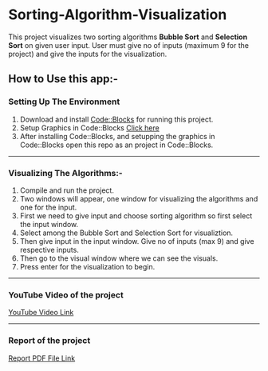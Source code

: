 # Sorting-Algorithm-Visualization
This project visualizes two sorting algorithms **Bubble Sort** and **Selection Sort** on given user input. User must give no of inputs (maximum 9 for the project) and give the inputs for the visualization.

## How to Use this app:-

### Setting Up The Environment
1. Download and install 
[Code::Blocks](https://sourceforge.net/projects/codeblocks/files/Binaries/17.12/Windows/codeblocks-17.12mingw-setup.exe/download) for running this project.
1. Setup Graphics in Code::Blocks [Click here](https://drive.google.com/file/d/1SnhzqNg5cn7Bgsnqh9I5W6DjxRmmqzW7/view?usp=sharing)
1. After installing Code::Blocks, and setupping the graphics in Code::Blocks open this repo as an project in Code::Blocks.

---
### Visualizing The Algorithms:-
1. Compile and run the project.
2. Two windows will appear, one window for visualizing the algorithms and one for the input.
3. First we need to give input and choose sorting algorithm so first select the input window.
3. Select among the Bubble Sort and Selection Sort for visualiztion.
3. Then give input in the input window. Give no of inputs (max 9) and give respective inputs.
4. Then go to the visual window where we can see the visuals.
5. Press enter for the visualization to begin.

---
### YouTube Video of the project

[YouTube Video Link](https://www.youtube.com/watch?v=i9bqeo3JYeg&t=1s)

---
### Report of the project

[Report PDF File Link](https://github.com/Ramjonchhen/Sorting-Algorithm-Visualized/blob/master/final%20report.pdf)
